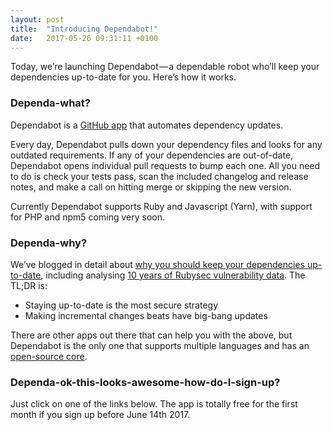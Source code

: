 ```yaml
---
layout: post
title:  "Introducing Dependabot!"
date:   2017-05-26 09:31:11 +0100
---
```


Today, we’re launching Dependabot — a dependable robot who’ll keep your dependencies up-to-date for you. Here’s how it works.

### Dependa-what?
Dependabot is a [GitHub app][dependabot-github-app] that automates dependency updates.

Every day, Dependabot pulls down your dependency files and looks for any outdated requirements. If any of your dependencies are out-of-date, Dependabot opens individual pull requests to bump each one. All you need to do is check your tests pass, scan the included changelog and release notes, and make a call on hitting merge or skipping the new version.

Currently Dependabot supports Ruby and Javascript (Yarn), with support for PHP and npm5 coming very soon.

### Dependa-why?
We’ve blogged in detail about [why you should keep your dependencies up-to-date][dependabot-why-bother], including analysing [10 years of Rubysec vulnerability data][dependabot-security-analysis]. The TL;DR is:

- Staying up-to-date is the most secure strategy
- Making incremental changes beats have big-bang updates

There are other apps out there that can help you with the above, but Dependabot is the only one that supports multiple languages and has an [open-source core][bump-core].

### Dependa-ok-this-looks-awesome-how-do-I-sign-up?
Just click on one of the links below. The app is totally free for the first month if you sign up before June 14th 2017.


[dependabot-github-app]: https://github.com/apps/dependabot
[dependabot-security-analysis]: ../the-latest-dependency-version-is-probably-the-most-secure
[dependabot-why-bother]: ../why-bother
[bump-core]: https://github.com/gocardless/bump-core
[dependabot]: https://dependabot.com
